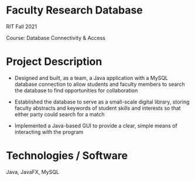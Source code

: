 # Faculty Research Database

RIT Fall 2021

Course: Database Connectivity & Access

# Project Description

- Designed and built, as a team, a Java application with a MySQL database connection to allow students and faculty members to search the database to find opportunities for collaboration

- Established the database to serve as a small-scale digital library, storing faculty abstracts and keywords of student skills and interests so that either party could search for a match

- Implemented a Java-based GUI to provide a clear, simple means of interacting with the program

# Technologies / Software

Java, JavaFX, MySQL
